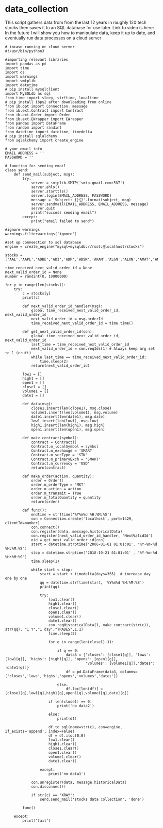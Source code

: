 # data_collection
This script gathers data from from the last 12 years in roughly 120 tech stocks then saves it to an SQL database for use later. Link to video is here: 
In the future I will show you how to manipulate data, keep it up to date, and eventually run data processes on a cloud server


    # incase running on cloud server
    #!/usr/bin/python3

    #importing relevant libraries
    import pandas as pd
    import time
    import os
    import warnings
    import smtplib
    import datetime
    # pip install mysqlclient
    import MySQLdb as sql
    from time import sleep, strftime, localtime
    # pip install ibpy2 after downloading from online 
    from ib.opt import Connection, message
    from ib.ext.Contract import Contract
    from ib.ext.Order import Order
    from ib.ext.EWrapper import EWrapper
    from pandas import DataFrame
    from random import randint
    from datetime import datetime, timedelta
    # pip install sqlalchemy
    from sqlalchemy import create_engine

    # your email info
    EMAIL_ADDRESS = ''
    PASSWORD = ''

    # function for sending email
    class send:
        def send_mail(subject, msg):
            try:
                server = smtplib.SMTP('smtp.gmail.com:587')
                server.ehlo()
                server.starttls()
                server.login(EMAIL_ADDRESS, PASSWORD)
                message = 'Subject: {}{}'.format(subject, msg)
                server.sendmail(EMAIL_ADDRESS, EMAIL_ADDRESS, message)
                server.quit
                print("success sending email")
            except:
                print("email failed to send")

    #ignore warnings
    warnings.filterwarnings('ignore')

    #set up conneection to sql database
    engine = create_engine("mysql+mysqldb://root:@localhost/stocks") 

    stocks =['AAL','AAPL','ADBE','ADI','ADP','ADSK','AKAM','ALGN','ALXN','AMAT','AMGN','AMZN','ATVI','AVGO','BIDU','BIIB','BMRN','CA','CELG','CERN','CHKP','CHTR','CTRP','CTAS','CSCO','CTXS','CMCSA','COST','CSX','CTSH','DISCA','DISCK','DISH','DLTR','EA','EBAY','ESRX','EXPE','FAST','FB','FISV','FOX','FOXA','GILD','GOOG','GOOGL','HAS','HSIC','HOLX','ILMN','INCY','INTC','INTU','ISRG','JBHT','JD','KLAC','KHC','LBTYK','LILA','LBTYA','QRTEA','MELI','MAR','MAT','MDLZ','MNST','MSFT','MU','MXIM','MYL','NCLH','NFLX','NTES','NVDA','PAYX','BKNG','PYPL','QCOM','REGN','ROST','SHPG','SIRI','SWKS','SBUX','SYMC','TSCO','TXN','TMUS','ULTA','VIAB','VOD','VRTX','WBA','WDC','XRAY','IDXX','LILAK','LRCX','MCHP','ORLY','PCAR','STX','TSLA','VRSK','WYNN','XLNX']

    time_received_next_valid_order_id = None 
    next_valid_order_id = None
    number = randint(0, 10000000)

    for y in range(len(stocks)):
        try:
            c = stocks[y]
            print(c)

            def next_valid_order_id_handler(msg):
                global time_received_next_valid_order_id, next_valid_order_id
                next_valid_order_id = msg.orderId
                time_received_next_valid_order_id = time.time()

            def get_next_valid_order_id(con):
                global time_received_next_valid_order_id, next_valid_order_id
                last_time = time_received_next_valid_order_id
                next_valid_order_id = con.reqIds(1) # Always keep arg set to 1 (cruft)
                while last_time == time_received_next_valid_order_id:
                    time.sleep(2)
                return(next_valid_order_id)   

            low1 = []
            high1 = []
            open1 = [] 
            close1 = []
            volume1 = []
            date1 = []

            def data(msg): 
                close1.insert(len(close1), msg.close)
                volume1.insert(len(volume1), msg.volume)
                date1.insert(len(date1), msg.date)
                low1.insert(len(low1), msg.low)
                high1.insert(len(high1), msg.high)
                open1.insert(len(open1), msg.open)

            def make_contract(symbol): 
                contract = Contract()
                Contract.m_localSymbol = symbol
                Contract.m_exchange = 'SMART'
                Contract.m_secType = 'STK'
                Contract.m_primaryExch = 'SMART'
                Contract.m_currency = 'USD'
                return(contract)

            def make_order(action, quantity):
                order = Order()
                order.m_orderType = 'MKT'
                order.m_action = action
                order.m_transmit = True
                order.m_totalQuantity = quantity
                return(order)             

            def func(): 
                endtime = strftime('%Y%m%d %H:%M:%S') 
                con = Connection.create('localhost', port=1429, clientId=number)
                con.connect()
                con.register(data, message.historicalData)
                con.register(next_valid_order_id_handler, 'NextValidId')
                oid = get_next_valid_order_id(con)
                start = datetime.strptime('2006-01-01 01:01:01', "%Y-%m-%d %H:%M:%S")
                stop = datetime.strptime('2018-10-21 01:01:01' , "%Y-%m-%d %H:%M:%S")
                time.sleep(1)

                while start < stop:
                    start = start + timedelta(days=365)  # increase day one by one
                    qq = datetime.strftime(start, '%Y%m%d %H:%M:%S')
                    print(qq)

                    try: 
                        low1.clear()
                        high1.clear()
                        close1.clear()
                        open1.clear()
                        volume1.clear()
                        date1.clear()
                        con.reqHistoricalData(1, make_contract(str(c)), str(qq), "1 Y","1 day","TRADES",1,1)
                        time.sleep(5) 

                        for q in range(len(close1)-1): 

                            if q == 0:
                                data3 = {'closes': [close1[q]], 'lows': [low1[q]], 'highs': [high1[q]], 'opens': [open1[q]],
                                         'volumes': [volume1[q]],'dates': [date1[q]]}
                                df = pd.DataFrame(data3, columns=['closes','lows','highs','opens','volumes','dates'])

                            else:
                                df.loc[len(df)] = [close1[q],low1[q],high1[q],open1[q],volume1[q],date1[q]] 

                        if len(close1) == 0:
                            print('no data2')

                        else:
                            print(df)

                        df.to_sql(name=str(c), con=engine, if_exists='append', index=False)
                        df = df.iloc[0:0]
                        low1.clear()
                        high1.clear()
                        close1.clear()
                        open1.clear()
                        volume1.clear()
                        date1.clear()

                    except:
                        print('no data1')

                con.unregister(data, message.historicalData)
                con.disconnect()

                if str(c) == 'XRAY':
                    send.send_mail('stocks data collection', 'done')

            func()

        except:
            print('fail')







    
